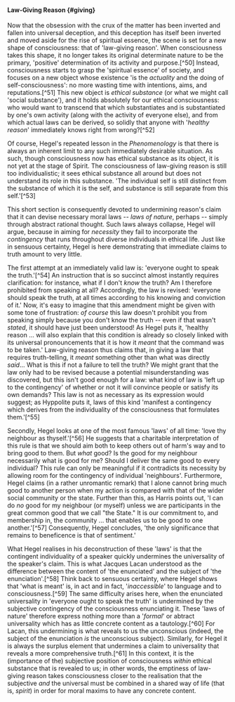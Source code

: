 #### Law-Giving Reason {#giving}

Now that the obsession with the crux of the matter has been inverted and fallen
into universal deception, and this deception has itself been inverted and moved
aside for the rise of spiritual essence, the scene is set for a new shape of
consciousness: that of 'law-giving reason'. When consciousness takes this shape,
it no longer takes its original determinate nature to be the primary, 'positive'
determination of its activity and purpose.[^50] Instead, consciousness starts to
grasp the 'spiritual essence' of society, and focuses on a new object whose
existence 'is the *actuality* and the doing of self-consciousness': no more
wasting time with intentions, aims, and reputations.[^51] This new object is
*ethical substance* (or what we might call 'social substance'), and it holds
absolutely for our ethical consciousness: who would want to transcend that which
substantiates and is substantiated by one's own activity (along with the
activity of everyone else), and from which actual laws can be derived, so
solidly that anyone with '*healthy reason*' immediately knows right from
wrong?[^52]

Of course, Hegel's repeated lesson in the *Phenomenology* is that there is
always an inherent limit to any such immediately desirable situation. As such,
though consciousness now has ethical substance as its object, it is not yet at
the stage of Spirit. The consciousness of law-giving reason is still too
individualistic; it sees ethical substance all around but does not understand
its role in this substance. 'The individual self is still distinct from the
substance of which it is the self, and substance is still separate from this
self.'[^53]

This short section is consequently devoted to undermining reason's claim that it
can devise necessary moral laws -- *laws of nature*, perhaps -- simply through
abstract rational thought. Such laws always collapse, Hegel will argue, because
in aiming for *necessity* they fail to incorporate the *contingency* that runs
throughout diverse individuals in ethical life. Just like in sensuous certainty,
Hegel is here demonstrating that immediate claims to truth amount to very
little.

The first attempt at an immediately valid law is: 'everyone ought to speak the
truth.'[^54] An instruction that is so succinct almost instantly requires
clarification: for instance, what if I don't *know* the truth? Am I therefore
prohibited from speaking at all? Accordingly, the law is revised: 'everyone
should speak the truth, at all times according to his knowing and conviction of
it.' Now, it's easy to imagine that this amendment might be given with some tone
of frustration: *of course* this law doesn't prohibit you from speaking simply
because you don't know the truth -- even if that wasn't *stated*, it should have
just been understood! As Hegel puts it, 'healthy reason ... will also explain
that this condition is already so closely linked with its universal
pronouncements that it is how it *meant* that the command was to be taken.'
Law-giving reason thus claims that, in giving a law that requires truth-telling,
it *meant* something other than what was directly *said*... What is this if not
a failure to tell the truth? We might grant that the law only had to be revised
because a potential misunderstanding was discovered, but this isn't good enough
for a law: what kind of law is 'left up to the contingency' of whether or not it
will convince people or satisfy its own demands? This law is not as necessary as
its expression would suggest; as Hyppolite puts it, laws of this kind 'manifest
a contingency which derives from the individuality of the consciousness that
formulates them.'[^55]

Secondly, Hegel looks at one of the most famous 'laws' of all time: 'love thy
neighbour as thyself.'[^56] He suggests that a charitable interpretation of this
rule is that we should aim both to keep others out of harm's way and to bring
good to them. But *what* good? Is the good for my neighbour necessarily what is
good for me? Should I deliver the same good to every individual? This rule can
only be meaningful if it contradicts its necessity by allowing room for the
contingency of individual 'neighbours'. Furthermore, Hegel claims (in a rather
unromantic remark) that I alone cannot bring much good to another person when my
action is compared with that of the wider social community or the state. Further
than this, as Harris points out, 'I can do *no* good for my neighbour (or
myself) unless we are participants in the great common good that we call "the
State." It is our commitment to, and membership in, the community ... that
enables us to be good to one another.'[^57] Consequently, Hegel concludes, 'the
only significance that remains to beneficence is that of sentiment.'

What Hegel realises in his deconstruction of these 'laws' is that the contingent
individuality of a speaker quickly undermines the universality of the speaker's
claim. This is what Jacques Lacan understood as the difference between the
content of 'the enunciated' and the subject of 'the enunciation'.[^58] Think
back to sensuous certainty, where Hegel shows that 'what is meant' is, in act
and in fact, '*inaccessible*' to language and to consciousness.[^59] The same
difficulty arises here, when the enunciated universality in 'everyone ought to
speak the truth' is undermined by the subjective contingency of the
consciousness enunciating it. These 'laws of nature' therefore express nothing
more than a '*formal*' or abtract universality which has as little concrete
content as a tautology.[^60] For Lacan, this undermining is what reveals to us
the unconscious (indeed, the subject of the enunciation *is* the unconscious
subject). Similarly, for Hegel it is always the surplus element that undermines
a claim to universality that reveals a more comprehensive truth.[^61] In this
context, it is the (importance of the) subjective position of consciousness
*within* ethical substance that is revealed to us; in other words, the emptiness
of law-giving reason takes consciousness closer to the realisation that the
subjective *and* the universal must be combined in a shared way of life (that
is, *spirit*) in order for moral maxims to have any concrete content.
